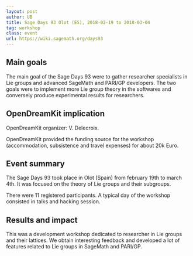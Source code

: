 ```yaml
---
layout: post
author: UB
title: Sage Days 93 Olot (ES), 2018-02-19 to 2018-03-04
tag: workshop
class: event
url: https://wiki.sagemath.org/days93
---
```


## Main goals


The main goal of the Sage Days 93 were to
gather researcher specialists in Lie groups and advanced
SageMath and PARI/GP developers. The two goals were to implement
more Lie group theory in the softwares and conversely produce
experimental results for researchers.


## OpenDreamKit implication




OpenDreamKit organizer: V. Delecroix.

OpenDreamKit provided the funding source for the workshop (accommodation,
subsistence and travel expenses) for about 20k Euro.

## Event summary




The Sage Days 93 took place in Olot (Spain) from february 19th to
march 4th. It was focused on the theory of Lie groups and their
subgroups.

There were 11 registered participants. A typical day of the workshop
consisted in talks and hacking session.

## Results and impact




This was a development workshop dedicated to researcher in Lie groups
and their lattices. We obtain interesting feedback and developed
a lot of features related to Lie groups in SageMath and PARI/GP.

